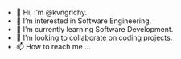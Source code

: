 - 👋 Hi, I’m @kvngrichy.
- 👀 I’m interested in Software Engineering.
- 🌱 I’m currently learning Software Development.
- 💞️ I’m looking to collaborate on coding projects.
- 📫 How to reach me ...

<!---
kvngrichy/kvngrichy is a ✨ special ✨ repository because its `README.md` (this file) appears on your GitHub profile.
You can click the Preview link to take a look at your changes.
--->
